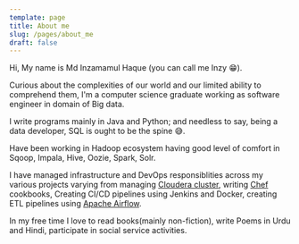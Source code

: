```yaml
---
template: page
title: About me
slug: /pages/about_me
draft: false
---
```

Hi, My name is Md Inzamamul Haque (you can call me Inzy 😁). 

Curious about the complexities of our world and our limited ability to comprehend them, I'm a computer science graduate working as software engineer in domain of Big data.

I write programs mainly in Java and Python; and needless to say, being a data developer, SQL is ought to be the spine 😅.

Have been working in Hadoop ecosystem having good level of comfort in Sqoop, Impala, Hive, Oozie, Spark, Solr.

I have managed infrastructure and DevOps responsiblities across my various projects varying from managing [Cloudera cluster](https://www.cloudera.com/products/open-source/apache-hadoop.html),  writing [Chef ](https://learn.chef.io/)cookbooks, Creating CI/CD pipelines using Jenkins and Docker, creating ETL pipelines using [Apache Airflow](https://airflow.apache.org).

In my free time I love to read books(mainly non-fiction), write Poems in Urdu and Hindi, participate in social service activities.

